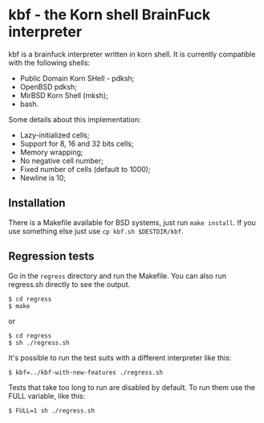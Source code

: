 kbf - the Korn shell BrainFuck interpreter
==========================================

kbf is a brainfuck interpreter written in korn shell. It is currently
compatible with the following shells:

- Public Domain Korn SHell - pdksh;
- OpenBSD pdksh;
- MirBSD Korn Shell (mksh);
- bash.

Some details about this implementation:

- Lazy-initialized cells;
- Support for 8, 16 and 32 bits cells;
- Memory wrapping;
- No negative cell number;
- Fixed number of cells (default to 1000);
- Newline is 10;

Installation
------------

There is a Makefile available for BSD systems, just run `make install`.
If you use something else just use `cp kbf.sh $DESTDIR/kbf`.

Regression tests
----------------

Go in the `regress` directory and run the Makefile. You can also run
regress.sh directly to see the output.

    $ cd regress
    $ make

or

    $ cd regress
    $ sh ./regress.sh

It's possible to run the test suits with a different interpreter like this:

    $ kbf=../kbf-with-new-features ./regress.sh

Tests that take too long to run are disabled by default. To run them use
the FULL variable, like this:

    $ FULL=1 sh ./regress.sh

